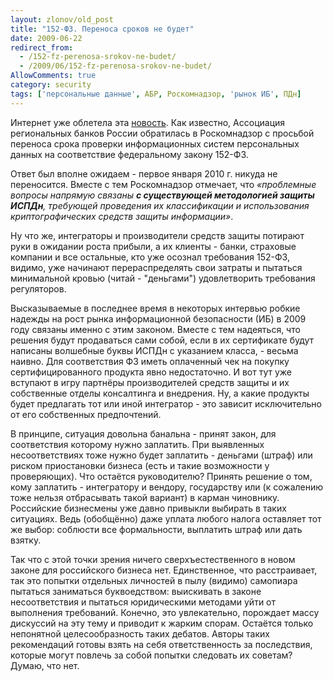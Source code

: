 ```yaml
---
layout: zlonov/old_post
title: "152-ФЗ. Переноса сроков не будет"
date: 2009-06-22
redirect_from:
  - /152-fz-perenosa-srokov-ne-budet/
  - /2009/06/152-fz-perenosa-srokov-ne-budet/
AllowComments: true
category: security
tags: ['персональные данные', АБР, Роскомнадзор, 'рынок ИБ', ПДн]
---
```

Интернет уже облетела эта [новость](http://www.securitylab.ru/news/381703.php). Как известно, Ассоциация региональных банков России обратилась в Роскомнадзор с просьбой переноса срока проверки информационных систем персональных данных на соответствие федеральному закону 152-ФЗ.

Ответ был вполне ожидаем - первое января 2010 г. никуда не переносится. Вместе с тем Роскомнадзор отмечает, что _«проблемные вопросы напрямую связаны **с существующей методологией защиты ИСПДн**, требующей проведения их классификации и использования криптографических средств защиты информации»_.

Ну что же, интеграторы и производители средств защиты потирают руки в ожидании роста прибыли, а их клиенты - банки, страховые компании и все остальные, кто уже осознал требования 152-ФЗ, видимо, уже начинают перераспределять свои затраты и пытаться минимальной кровью (читай - "деньгами") удовлетворить требования регуляторов.

Высказываемые в последнее время в некоторых интервью робкие надежды на рост рынка информационной безопасности (ИБ) в 2009 году связаны именно с этим законом. Вместе с тем надеяться, что решения будут продаваться сами собой, если в их сертификате будут написаны волшебные буквы ИСПДн с указанием класса, - весьма наивно. Для соответствия ФЗ иметь оплаченный чек на покупку сертифицированного продукта явно недостаточно. И вот тут уже вступают в игру партнёры производителей средств защиты и их собственные отделы консалтинга и внедрения. Ну, а какие продукты будет предлагать тот или иной интегратор - это зависит исключительно от его собственных предпочтений.

В принципе, ситуация довольна банальна - принят закон, для соответствия которому нужно заплатить. При выявленных несоответствиях тоже нужно будет заплатить - деньгами (штраф) или риском приостановки бизнеса (есть и такие возможности у проверяющих). Что остаётся руководителю? Принять решение о том, кому заплатить - интегратору и вендору, государству или (к сожалению тоже нельзя отбрасывать такой вариант) в карман чиновнику. Российские бизнесмены уже давно привыкли выбирать в таких ситуациях. Ведь (обобщённо) даже уплата любого налога оставляет тот же выбор: соблюсти все формальности, выплатить штраф или дать взятку.

Так что с этой точки зрения ничего сверхъестественного в новом законе для российского бизнеса нет. Единственное, что расстраивает, так это попытки отдельных личностей в пылу (видимо) самопиара пытаться заниматься буквоедством: выискивать в законе несоответствия и пытаться юридическими методами уйти от выполнения требований. Конечно, это увлекательно, порождает массу дискуссий на эту тему и приводит к жарким спорам. Остаётся только непонятной целесообразность таких дебатов. Авторы таких рекомендаций готовы взять на себя ответственность за последствия, которые могут повлечь за собой попытки следовать их советам? Думаю, что нет.
